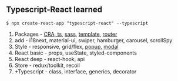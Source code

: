 ## Typescript-React learned
`$ npx create-react-app "typescript-react" --typescript`

1. Packages - [CRA, ts](https://github.com/bbahna/Typescript-React/commit/6b288fd), [sass](https://github.com/bbahna/typescript-react/pull/2), [template](https://github.com/bbahna/typescript-react/pull/4), [router](https://github.com/bbahna/typescript-react/pull/7)
2. add - i18next, material-ui, swiper, hamburger, carousel, scrollSpy
3. Style - responsive, grid/flex, [popup](https://github.com/bbahna/typescript-react/pull/10), [modal](https://github.com/bbahna/typescript-react/pull/11)
4. React basic - props, useState, styled-components
5. React deep - react-hook, api
6. Store - redux/toolkit, recoil
7. +Typescript - class, interface, generics, decorator
